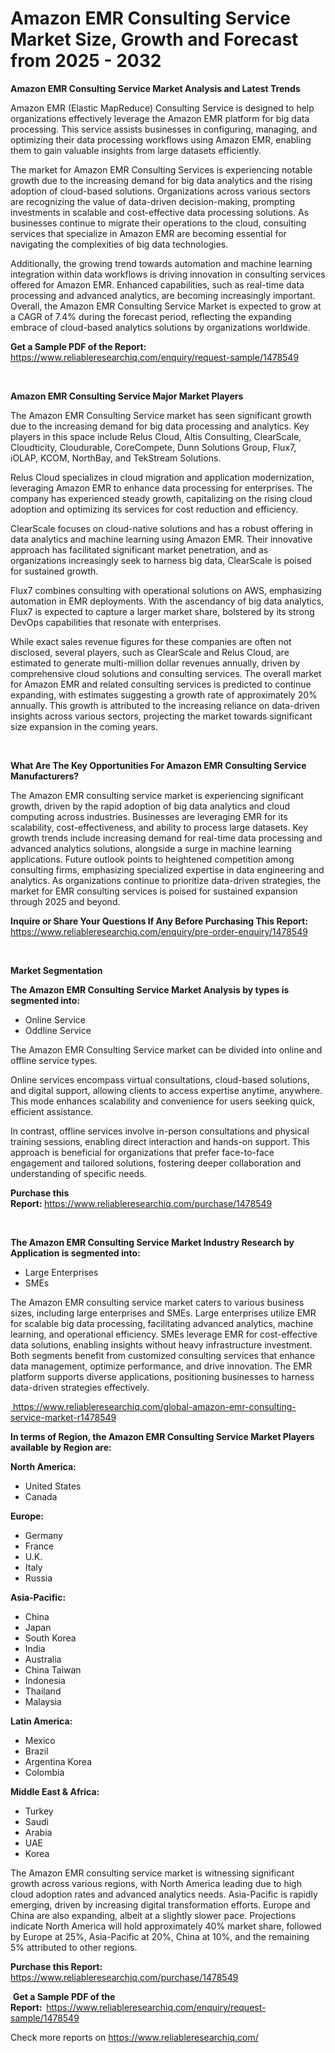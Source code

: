 <p><h1>Amazon EMR Consulting Service Market Size, Growth and Forecast from 2025 - 2032</h1></p><p><strong>Amazon EMR Consulting Service Market Analysis and Latest Trends</strong></p>
<p><p>Amazon EMR (Elastic MapReduce) Consulting Service is designed to help organizations effectively leverage the Amazon EMR platform for big data processing. This service assists businesses in configuring, managing, and optimizing their data processing workflows using Amazon EMR, enabling them to gain valuable insights from large datasets efficiently.</p><p>The market for Amazon EMR Consulting Services is experiencing notable growth due to the increasing demand for big data analytics and the rising adoption of cloud-based solutions. Organizations across various sectors are recognizing the value of data-driven decision-making, prompting investments in scalable and cost-effective data processing solutions. As businesses continue to migrate their operations to the cloud, consulting services that specialize in Amazon EMR are becoming essential for navigating the complexities of big data technologies.</p><p>Additionally, the growing trend towards automation and machine learning integration within data workflows is driving innovation in consulting services offered for Amazon EMR. Enhanced capabilities, such as real-time data processing and advanced analytics, are becoming increasingly important. Overall, the Amazon EMR Consulting Service Market is expected to grow at a CAGR of 7.4% during the forecast period, reflecting the expanding embrace of cloud-based analytics solutions by organizations worldwide.</p></p>
<p><strong>Get a Sample PDF of the Report:&nbsp;</strong> <a href="https://www.reliableresearchiq.com/enquiry/request-sample/1478549?utm_campaign=3283&utm_medium=2&utm_source=Github&utm_content=ia&utm_term=23032025&utm_id=amazon-emr-consulting-service">https://www.reliableresearchiq.com/enquiry/request-sample/1478549</a></p>
<p>&nbsp;</p>
<p><strong>Amazon EMR Consulting Service Major Market Players</strong></p>
<p><p>The Amazon EMR Consulting Service market has seen significant growth due to the increasing demand for big data processing and analytics. Key players in this space include Relus Cloud, Altis Consulting, ClearScale, Cloudticity, Cloudurable, CoreCompete, Dunn Solutions Group, Flux7, iOLAP, KCOM, NorthBay, and TekStream Solutions.</p><p>Relus Cloud specializes in cloud migration and application modernization, leveraging Amazon EMR to enhance data processing for enterprises. The company has experienced steady growth, capitalizing on the rising cloud adoption and optimizing its services for cost reduction and efficiency. </p><p>ClearScale focuses on cloud-native solutions and has a robust offering in data analytics and machine learning using Amazon EMR. Their innovative approach has facilitated significant market penetration, and as organizations increasingly seek to harness big data, ClearScale is poised for sustained growth.</p><p>Flux7 combines consulting with operational solutions on AWS, emphasizing automation in EMR deployments. With the ascendancy of big data analytics, Flux7 is expected to capture a larger market share, bolstered by its strong DevOps capabilities that resonate with enterprises.</p><p>While exact sales revenue figures for these companies are often not disclosed, several players, such as ClearScale and Relus Cloud, are estimated to generate multi-million dollar revenues annually, driven by comprehensive cloud solutions and consulting services. The overall market for Amazon EMR and related consulting services is predicted to continue expanding, with estimates suggesting a growth rate of approximately 20% annually. This growth is attributed to the increasing reliance on data-driven insights across various sectors, projecting the market towards significant size expansion in the coming years.</p></p>
<p>&nbsp;</p>
<p><strong>What Are The Key Opportunities For Amazon EMR Consulting Service Manufacturers?</strong></p>
<p><p>The Amazon EMR consulting service market is experiencing significant growth, driven by the rapid adoption of big data analytics and cloud computing across industries. Businesses are leveraging EMR for its scalability, cost-effectiveness, and ability to process large datasets. Key growth trends include increasing demand for real-time data processing and advanced analytics solutions, alongside a surge in machine learning applications. Future outlook points to heightened competition among consulting firms, emphasizing specialized expertise in data engineering and analytics. As organizations continue to prioritize data-driven strategies, the market for EMR consulting services is poised for sustained expansion through 2025 and beyond.</p></p>
<p><strong>Inquire or Share Your Questions If Any Before Purchasing This Report:</strong> <a href="https://www.reliableresearchiq.com/enquiry/pre-order-enquiry/1478549?utm_campaign=3283&utm_medium=2&utm_source=Github&utm_content=ia&utm_term=23032025&utm_id=amazon-emr-consulting-service">https://www.reliableresearchiq.com/enquiry/pre-order-enquiry/1478549</a></p>
<p>&nbsp;</p>
<p><strong>Market Segmentation</strong></p>
<p><strong>The Amazon EMR Consulting Service Market Analysis by types is segmented into:</strong></p>
<p><ul><li>Online Service</li><li>Oddline Service</li></ul></p>
<p><p>The Amazon EMR Consulting Service market can be divided into online and offline service types. </p><p>Online services encompass virtual consultations, cloud-based solutions, and digital support, allowing clients to access expertise anytime, anywhere. This mode enhances scalability and convenience for users seeking quick, efficient assistance. </p><p>In contrast, offline services involve in-person consultations and physical training sessions, enabling direct interaction and hands-on support. This approach is beneficial for organizations that prefer face-to-face engagement and tailored solutions, fostering deeper collaboration and understanding of specific needs.</p></p>
<p><strong>Purchase this Report:&nbsp;</strong><a href="https://www.reliableresearchiq.com/purchase/1478549?utm_campaign=3283&utm_medium=2&utm_source=Github&utm_content=ia&utm_term=23032025&utm_id=amazon-emr-consulting-service">https://www.reliableresearchiq.com/purchase/1478549</a></p>
<p>&nbsp;</p>
<p><strong>The Amazon EMR Consulting Service Market Industry Research by Application is segmented into:</strong></p>
<p><ul><li>Large Enterprises</li><li>SMEs</li></ul></p>
<p><p>The Amazon EMR consulting service market caters to various business sizes, including large enterprises and SMEs. Large enterprises utilize EMR for scalable big data processing, facilitating advanced analytics, machine learning, and operational efficiency. SMEs leverage EMR for cost-effective data solutions, enabling insights without heavy infrastructure investment. Both segments benefit from customized consulting services that enhance data management, optimize performance, and drive innovation. The EMR platform supports diverse applications, positioning businesses to harness data-driven strategies effectively.</p></p>
<p><a href="https://www.reliableresearchiq.com/global-amazon-emr-consulting-service-market-r1478549?utm_campaign=3283&utm_medium=2&utm_source=Github&utm_content=ia&utm_term=23032025&utm_id=amazon-emr-consulting-service">&nbsp;https://www.reliableresearchiq.com/global-amazon-emr-consulting-service-market-r1478549</a></p>
<p><strong>In terms of Region, the Amazon EMR Consulting Service Market Players available by Region are:</strong></p>
<p>
    <p> <strong> North America: </strong>
        <ul>
            <li>United States</li>
            <li>Canada</li>
        </ul>
        </p> 
    <p> <strong> Europe: </strong>
        <ul>
            <li>Germany</li>
            <li>France</li>
            <li>U.K.</li>
            <li>Italy</li>
            <li>Russia</li>
        </ul>
        </p> 
    <p> <strong> Asia-Pacific: </strong>
        <ul>
            <li>China</li>
            <li>Japan</li>
            <li>South Korea</li>
            <li>India</li>
            <li>Australia</li>
            <li>China Taiwan</li>
            <li>Indonesia</li>
            <li>Thailand</li>
            <li>Malaysia</li>
        </ul>
        </p> 
    <p> <strong> Latin America: </strong>
        <ul>
            <li>Mexico</li>
            <li>Brazil</li>
            <li>Argentina Korea</li>
            <li>Colombia</li>
        </ul>
        </p> 
    <p> <strong> Middle East & Africa: </strong>
        <ul>
            <li>Turkey</li>
            <li>Saudi</li>
            <li>Arabia</li>
            <li>UAE</li>
            <li>Korea</li>
        </ul>
    </p>
    </p>
<p><p>The Amazon EMR consulting service market is witnessing significant growth across various regions, with North America leading due to high cloud adoption rates and advanced analytics needs. Asia-Pacific is rapidly emerging, driven by increasing digital transformation efforts. Europe and China are also expanding, albeit at a slightly slower pace. Projections indicate North America will hold approximately 40% market share, followed by Europe at 25%, Asia-Pacific at 20%, China at 10%, and the remaining 5% attributed to other regions.</p></p>
<p><strong>Purchase this Report: </strong><a href="https://www.reliableresearchiq.com/purchase/1478549?utm_campaign=3283&utm_medium=2&utm_source=Github&utm_content=ia&utm_term=23032025&utm_id=amazon-emr-consulting-service">https://www.reliableresearchiq.com/purchase/1478549</a></p>
<p>&nbsp;<strong>Get a Sample PDF of the Report:&nbsp;&nbsp;</strong><a href="https://www.reliableresearchiq.com/enquiry/request-sample/1478549?utm_campaign=3283&utm_medium=2&utm_source=Github&utm_content=ia&utm_term=23032025&utm_id=amazon-emr-consulting-service">https://www.reliableresearchiq.com/enquiry/request-sample/1478549</a></p>
<p><strong></strong></p>
<p>Check more reports on <a href="https://www.reliableresearchiq.com/?utm_campaign=3283&utm_medium=2&utm_source=Github&utm_content=ia&utm_term=23032025&utm_id=amazon-emr-consulting-service">https://www.reliableresearchiq.com/</a></p>